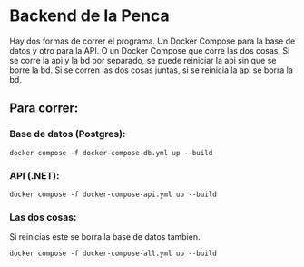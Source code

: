 # Backend de la Penca

Hay dos formas de correr el programa. Un Docker Compose para la base de datos y otro para
la API. O un Docker Compose que corre las dos cosas.
Si se corre la api y la bd por separado, se puede reiniciar la api sin que se borre la bd.
Si se corren las dos cosas juntas, si se reinicia la api se borra la bd.

## Para correr:
### Base de datos (Postgres):

`docker compose -f docker-compose-db.yml up --build`

### API (.NET):

`docker compose -f docker-compose-api.yml up --build`

### Las dos cosas:
Si reinicias este se borra la base de datos también.

`docker compose -f docker-compose-all.yml up --build`
